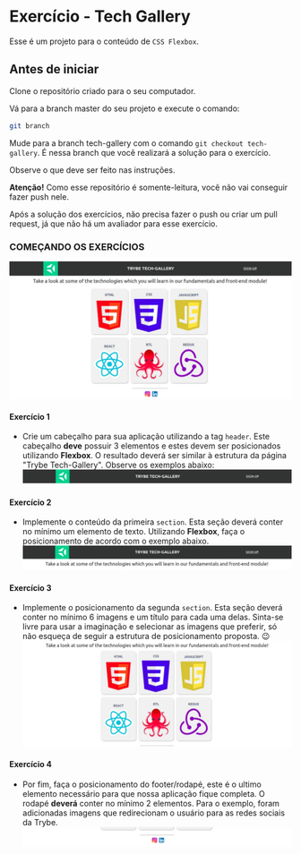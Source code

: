 # Exercício - Tech Gallery

Esse é um projeto para o conteúdo de `CSS Flexbox`.

## Antes de iniciar

Clone o repositório criado para o seu computador.

Vá para a branch master do seu projeto e execute o comando:

```bash
git branch
```

Mude para a branch tech-gallery com o comando `git checkout tech-gallery`. É nessa branch que você realizará a solução para o exercício.

Observe o que deve ser feito nas instruções.

**Atenção!** Como esse repositório é somente-leitura, você não vai conseguir fazer push nele.

Após a solução dos exercícios, não precisa fazer o push ou criar um pull request, já que não há um avaliador para esse exercício.

### COMEÇANDO OS EXERCÍCIOS

![Trybe Gallery Preview](images/trybe-tech-gallery.jpeg)

#### Exercício 1

- Crie um cabeçalho para sua aplicação utilizando a tag `header`. Este cabeçalho **deve** possuir 3 elementos e estes devem ser posicionados utilizando **Flexbox**. O resultado deverá ser similar à estrutura da página "Trybe Tech-Gallery". Observe os exemplos abaixo:
![Header Exemple](images/trybe-tech-gallery-header.jpeg)

#### Exercício 2

- Implemente o conteúdo da primeira `section`. Esta seção deverá conter no mínimo um elemento de texto. Utilizando **Flexbox**, faça o posicionamento de acordo com o exemplo abaixo.
![Text Sextion Exemple](images/trybe-tech-gallery-text.jpeg)

#### Exercício 3

- Implemente o posicionamento da segunda `section`. Esta seção deverá conter  no mínimo 6 imagens e um título para cada uma delas. Sinta-se livre para usar a imaginação e selecionar as imagens que preferir, só não esqueça de seguir a estrutura de posicionamento proposta. 😉
![Gallery Cards Exemple](images/trybe-tech-gallery-cards.jpeg)

#### Exercício 4

- Por fim, faça o posicionamento do footer/rodapé, este é o ultimo elemento necessário para que nossa aplicação fique completa. O rodapé **deverá** conter no mínimo 2 elementos. Para o exemplo, foram adicionadas imagens que redirecionam o usuário para as redes sociais da Trybe.
![Gallery Footer Exemple](images/trybe-tech-gallery-footer.jpeg)
